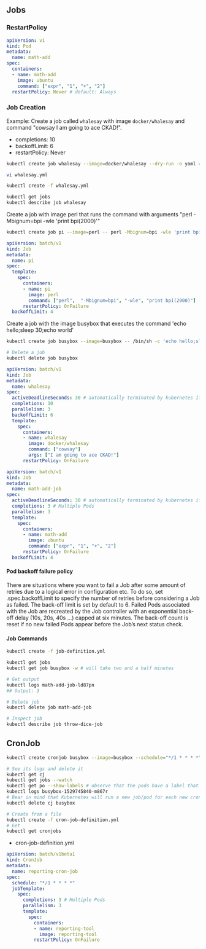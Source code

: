 ## Jobs

### RestartPolicy

```yaml
apiVersion: v1
kind: Pod
metadata:
  name: math-add
spec:
  containers:
  - name: math-add
    image: ubuntu
    command: ["expr", "1", "+", "2"]
  restartPolicy: Never # default: Always
```

### Job Creation

Example: Create a job called `whalesay` with image `docker/whalesay` and command "cowsay I am going to ace CKAD!".

- completions: 10
- backoffLimit: 6
- restartPolicy: Never

```bash
kubectl create job whalesay --image=docker/whalesay --dry-run -o yaml > whalesay.yml

vi whalesay.yml

kubectl create -f whalesay.yml

kubectl get jobs
kubectl describe job whalesay
```

Create a job with image perl that runs the command with arguments "perl -Mbignum=bpi -wle 'print bpi(2000)'"

```bash
kubectl create job pi --image=perl -- perl -Mbignum=bpi -wle 'print bpi(2000)'
```

```yaml
apiVersion: batch/v1
kind: Job
metadata:
  name: pi
spec:
  template:
    spec:
      containers:
      - name: pi
        image: perl
        command: ["perl",  "-Mbignum=bpi", "-wle", "print bpi(2000)"]
      restartPolicy: OnFailure
  backoffLimit: 4
```

Create a job with the image busybox that executes the command 'echo hello;sleep 30;echo world'

```bash
kubectl create job busybox --image=busybox -- /bin/sh -c 'echo hello;sleep 30;echo world'

# Delete a job
kubectl delete job busybox
```

```yaml
apiVersion: batch/v1
kind: Job
metadata:
  name: whalesay
spec:
  activeDeadlineSeconds: 30 # automatically terminated by kubernetes if it takes more than 30 seconds to execute
  completions: 10
  parallelism: 3
  backoffLimit: 6
  template:  
    spec:
      containers:
      - name: whalesay
        image: docker/whalesay
        command: ["cowsay"]
        args: ["I am going to ace CKAD!"]
      restartPolicy: OnFailure
```

```yaml
apiVersion: batch/v1
kind: Job
metadata:
  name: math-add-job
spec:
  activeDeadlineSeconds: 30 # automatically terminated by kubernetes if it takes more than 30 seconds to execute
  completions: 3 # Multiple Pods
  parallelism: 3
  template:  
    spec:
      containers:
      - name: math-add
        image: ubuntu
        command: ["expr", "1", "+", "2"]
      restartPolicy: OnFailure
  backoffLimit: 4
```

#### Pod backoff failure policy

There are situations where you want to fail a Job after some amount of retries due to a logical error in configuration etc. To do so, set .spec.backoffLimit to specify the number of retries before considering a Job as failed. The back-off limit is set by default to 6. Failed Pods associated with the Job are recreated by the Job controller with an exponential back-off delay (10s, 20s, 40s …) capped at six minutes. The back-off count is reset if no new failed Pods appear before the Job’s next status check.

#### Job Commands

```bash
kubectl create -f job-definition.yml

kubectl get jobs
kubectl get job busybox -w # will take two and a half minutes

# Get output
kubectl logs math-add-job-ld87pn
## Output: 3

# Delete job
kubectl delete job math-add-job

# Inspect job
kubectl describe job throw-dice-job
```

## CronJob

```bash
kubectl create cronjob busybox --image=busybox --schedule="*/1 * * * *" -- /bin/sh -c 'date; echo Hello from the Kubernetes cluster'

# See its logs and delete it
kubectl get cj
kubectl get jobs --watch
kubectl get po --show-labels # observe that the pods have a label that mentions their 'parent' job
kubectl logs busybox-1529745840-m867r
# Bear in mind that Kubernetes will run a new job/pod for each new cron job
kubectl delete cj busybox

# Create from a file
kubectl create -f cron-job-definition.yml
# Get
kubectl get cronjobs
```

- cron-job-definition.yml

```yaml
apiVersion: batch/v1beta1
kind: CronJob
metadata:
  name: reporting-cron-job
spec:
  schedule: "*/1 * * * *"
  jobTemplate:
    spec:
      completions: 3 # Multiple Pods
      parallelism: 3
      template:
        spec:
          containers:
          - name: reporting-tool
            image: reporting-tool
          restartPolicy: OnFailure
```